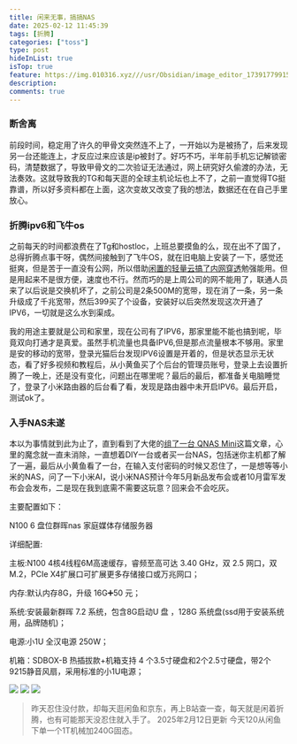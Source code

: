 ```yaml
---
title: 闲来无事，搞搞NAS
date: 2025-02-12 11:45:39
tags: [折腾]
categories: ["toss"]   
type: post
hideInList: true
isTop: true
feature: https://img.010316.xyz///usr/Obsidian/image_editor_1739177991590.jpg
description: 
comments: true
---
```



### 断舍离
前段时间，稳定用了许久的甲骨文突然连不上了，一开始以为是被扬了，后来发现另一台还能连上，才反应过来应该是ip被封了。好巧不巧，半年前手机忘记解锁密码，清楚数据了，导致甲骨文的二次验证无法通过，网上研究好久偷渡的办法，无法奏效。这就导致我的TG和每天逛的全球主机论坛也上不了，之前一直觉得TG挺靠谱，所以好多资料都在上面，这次变故又改变了我的想法，数据还在在自己手里放心。
### 折腾ipv6和飞牛os
之前每天的时间都浪费在了Tg和hostloc，上班总要摸鱼的么，现在出不了国了，总得折腾点事干呀，偶然间接触到了飞牛OS，就在旧电脑上安装了一下，感觉还挺爽，但是苦于一直没有公网，所以借助[闲置的轻量云搞了内网穿透](https://memos.4op.top/m/abKgpRScbc7hU8xs3x5jEA)勉强能用。但是用起来不是很方便，速度也不行。然而巧的是上周公司的网不能用了，联通人员来了以后说是交换机坏了，之前公司是2条500M的宽带，现在消了一条，另一条升级成了千兆宽带，然后399买了个设备，安装好以后突然发现这次开通了IPV6，一切就是这么水到渠成。

我的用途主要就是公司和家里，现在公司有了IPV6，那家里能不能也搞到呢，毕竟双向打通才是真爱。虽然手机流量也具备IPV6,但是那点流量根本不够用。家里是安的移动的宽带，登录光猫后台发现IPV6设置是开着的，但是状态显示无状态，看了好多视频和教程后，从小黄鱼买了个后台的管理员账号，登录上去设置折腾了一晚上，还是没有变化，问题出在哪里呢？最后的最后，都准备关电脑睡觉了，登录了小米路由器的后台看了看，发现是路由器中未开启IPV6。最后开启，测试ok了。

### 入手NAS未遂
本以为事情就到此为止了，直到看到了大佬的[组了一台 QNAS Mini](https://nuoea.com/hi-qnas-mini/)这篇文章，心里的魔念就一直未消除，一直想着DIY一台或者买一台NAS，包括迷你主机都了解了一遍，最后从小黄鱼看了一台，在输入支付密码的时候又忍住了，一是想等等小米的NAS，问了一下小米AI，说小米NAS预计今年5月新品发布会或者10月雷军发布会会发布，二是现在我到底需不需要这玩意？回来会不会吃灰。

主要配置如下：

N100  6 盘位群晖nas 家庭媒体存储服务器 

详细配置:

主板:N100 4核4线程6M高速缓存，睿频至高可达 3.40 GHz，双 2.5 网口，双M.2，PCIe X4扩展口可扩展更多存储接口或万兆网口；

内存:默认内存8G，升级 16G➕50 元；

系统:安装最新群晖 7.2 系统，包含8G启动U 盘 ，128G 系统盘(ssd用于安装系统用，品牌随机)；

电源:小1U 全汉电源 250W；

机箱：SDBOX-B 热插拔款+机箱支持 4 个3.5寸硬盘和2个2.5寸硬盘，带2个9215静音风扇，采用标准的小1U电源；

![](https://img.010316.xyz///usr/Obsidian/image_editor_1739177991590.jpg)
![](https://img.010316.xyz///usr/Obsidian/image_editor_1739178177916.jpg)
![](https://img.010316.xyz///usr/Obsidian/image_editor_1739178180210.jpg)

> 昨天忍住没付款，却每天逛闲鱼和京东，再上B站查一查，每天就是闲着折腾，也有可能那天没忍住就入手了。
> 2025年2月12日更新 今天120从闲鱼下单一个1T机械加240G固态。